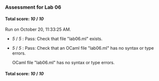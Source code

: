 ### Assessment for Lab 06

#### Total score: _10_ / _10_

Run on October 20, 11:33:25 AM.

+  _5_ / _5_ : Pass: Check that file "lab06.ml" exists.

+  _5_ / _5_ : Pass: Check that an OCaml file "lab06.ml" has no syntax or type errors.

    OCaml file "lab06.ml" has no syntax or type errors.



#### Total score: _10_ / _10_

